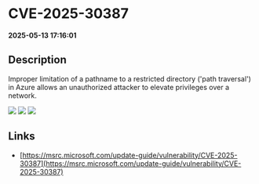 # CVE-2025-30387

**2025-05-13 17:16:01**

## Description
Improper limitation of a pathname to a restricted directory ('path traversal') in Azure allows an unauthorized attacker to elevate privileges over a network.

![](https://img.shields.io/static/v1?label=Score&message=9.8&color=red)
![](https://img.shields.io/static/v1?label=Severity&message=CRITICAL&color=red)
![](https://img.shields.io/static/v1?label=CWE&message=Traversal&color=green)

## Links
- [https://msrc.microsoft.com/update-guide/vulnerability/CVE-2025-30387](https://msrc.microsoft.com/update-guide/vulnerability/CVE-2025-30387)
